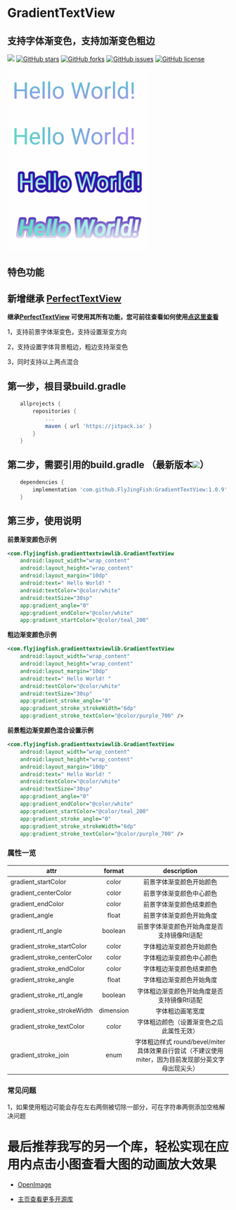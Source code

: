 # GradientTextView
## 支持字体渐变色，支持加渐变色粗边

[![](https://jitpack.io/v/FlyJingFish/GradientTextView.svg)](https://jitpack.io/#FlyJingFish/GradientTextView)
[![GitHub stars](https://img.shields.io/github/stars/FlyJingFish/GradientTextView.svg)](https://github.com/FlyJingFish/GradientTextView/stargazers)
[![GitHub forks](https://img.shields.io/github/forks/FlyJingFish/GradientTextView.svg)](https://github.com/FlyJingFish/GradientTextView/network)
[![GitHub issues](https://img.shields.io/github/issues/FlyJingFish/GradientTextView.svg)](https://github.com/FlyJingFish/GradientTextView/issues)
[![GitHub license](https://img.shields.io/github/license/FlyJingFish/GradientTextView.svg)](https://github.com/FlyJingFish/GradientTextView/blob/master/LICENSE)


<img src="https://github.com/FlyJingFish/GradientTextView/blob/master/screenshot/show.png" width="320px" height="413px" alt="show" />

## 特色功能

## 新增继承 [PerfectTextView](https://github.com/FlyJingFish/PerfectTextView)

**继承[PerfectTextView](https://github.com/FlyJingFish/PerfectTextView) 可使用其所有功能，您可前往查看如何使用[点这里查看](https://github.com/FlyJingFish/PerfectTextView)**

1，支持前景字体渐变色，支持设置渐变方向

2，支持设置字体背景粗边，粗边支持渐变色

3，同时支持以上两点混合


## 第一步，根目录build.gradle

```gradle
    allprojects {
        repositories {
            ...
            maven { url 'https://jitpack.io' }
        }
    }
```
## 第二步，需要引用的build.gradle （最新版本[![](https://jitpack.io/v/FlyJingFish/GradientTextView.svg)](https://jitpack.io/#FlyJingFish/GradientTextView)）

```gradle
    dependencies {
        implementation 'com.github.FlyJingFish:GradientTextView:1.0.9'
    }
```
## 第三步，使用说明

**前景渐变颜色示例**

```xml
<com.flyjingfish.gradienttextviewlib.GradientTextView
    android:layout_width="wrap_content"
    android:layout_height="wrap_content"
    android:layout_margin="10dp"
    android:text=" Hello World! "
    android:textColor="@color/white"
    android:textSize="30sp"
    app:gradient_angle="0"
    app:gradient_endColor="@color/white"
    app:gradient_startColor="@color/teal_200"
```

**粗边渐变颜色示例**

```xml
<com.flyjingfish.gradienttextviewlib.GradientTextView
    android:layout_width="wrap_content"
    android:layout_height="wrap_content"
    android:layout_margin="10dp"
    android:text=" Hello World! "
    android:textColor="@color/white"
    android:textSize="30sp"
    app:gradient_stroke_angle="0"
    app:gradient_stroke_strokeWidth="6dp"
    app:gradient_stroke_textColor="@color/purple_700" />
```

**前景粗边渐变颜色混合设置示例**

```xml
<com.flyjingfish.gradienttextviewlib.GradientTextView
    android:layout_width="wrap_content"
    android:layout_height="wrap_content"
    android:layout_margin="10dp"
    android:text=" Hello World! "
    android:textColor="@color/white"
    android:textSize="30sp"
    app:gradient_angle="0"
    app:gradient_endColor="@color/white"
    app:gradient_startColor="@color/teal_200"
    app:gradient_stroke_angle="0"
    app:gradient_stroke_strokeWidth="6dp"
    app:gradient_stroke_textColor="@color/purple_700" />
```

### 属性一览

| attr                        |  format   |                          description                           |
|-----------------------------|:---------:|:--------------------------------------------------------------:|
| gradient_startColor         |   color   |                          前景字体渐变颜色开始颜色                          |
| gradient_centerColor        |   color   |                          前景字体渐变颜色中心颜色                          |
| gradient_endColor           |   color   |                          前景字体渐变颜色结束颜色                          |
| gradient_angle              |   float   |                          前景字体渐变颜色开始角度                          |
| gradient_rtl_angle          |  boolean  |                    前景字体渐变颜色开始角度是否支持镜像Rtl适配                     |
| gradient_stroke_startColor  |   color   |                          字体粗边渐变颜色开始颜色                          |
| gradient_stroke_centerColor |   color   |                          字体粗边渐变颜色中心颜色                          |
| gradient_stroke_endColor    |   color   |                          字体粗边渐变颜色结束颜色                          |
| gradient_stroke_angle       |   float   |                          字体粗边渐变颜色开始角度                          |
| gradient_stroke_rtl_angle   |  boolean  |                    字体粗边渐变颜色开始角度是否支持镜像Rtl适配                     |
| gradient_stroke_strokeWidth | dimension |                            字体粗边画笔宽度                            |
| gradient_stroke_textColor   |   color   |                      字体粗边颜色（设置渐变色之后此属性无效）                      |
| gradient_stroke_join        |   enum    | 字体粗边样式 round/bevel/miter 具体效果自行尝试（不建议使用miter，因为目前发现部分英文字母出现尖头） |

### 常见问题

1，如果使用粗边可能会存在左右两侧被切除一部分，可在字符串两侧添加空格解决问题


# 最后推荐我写的另一个库，轻松实现在应用内点击小图查看大图的动画放大效果

- [OpenImage](https://github.com/FlyJingFish/OpenImage) 

- [主页查看更多开源库](https://github.com/FlyJingFish)


